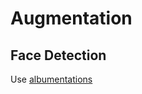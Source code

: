 <!--
 * @Author: lidong
 * @Date: 2021-06-17 22:36:58
 * @LastEditors: lidong
 * @LastEditTime: 2021-06-17 22:38:40
 * @Description: file content
-->


# Augmentation

## Face Detection

Use [albumentations](https://albumentations.ai/)